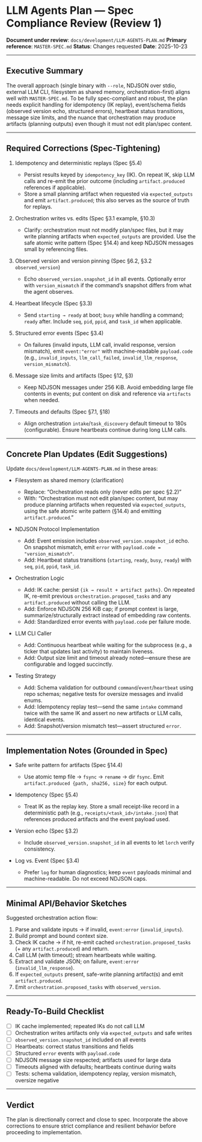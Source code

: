 # LLM Agents Plan — Spec Compliance Review (Review 1)

**Document under review**: `docs/development/LLM-AGENTS-PLAN.md`
**Primary reference**: `MASTER-SPEC.md`
**Status**: Changes requested
**Date**: 2025-10-23

---

## Executive Summary

The overall approach (single binary with `--role`, NDJSON over stdio, external LLM CLI, filesystem as shared memory, orchestration-first) aligns well with `MASTER-SPEC.md`. To be fully spec-compliant and robust, the plan needs explicit handling for idempotency (IK replay), event/schema fields (observed version echo, structured errors), heartbeat status transitions, message size limits, and the nuance that orchestration may produce artifacts (planning outputs) even though it must not edit plan/spec content.

---

## Required Corrections (Spec-Tightening)

1. Idempotency and deterministic replays (Spec §5.4)
   - Persist results keyed by `idempotency_key` (IK). On repeat IK, skip LLM calls and re-emit the prior outcome (including `artifact.produced` references if applicable).
   - Store a small planning artifact when requested via `expected_outputs` and emit `artifact.produced`; this also serves as the source of truth for replays.

2. Orchestration writes vs. edits (Spec §3.1 example, §10.3)
   - Clarify: orchestration must not modify plan/spec files, but it may write planning artifacts when `expected_outputs` are provided. Use the safe atomic write pattern (Spec §14.4) and keep NDJSON messages small by referencing files.

3. Observed version and version pinning (Spec §6.2, §3.2 `observed_version`)
   - Echo `observed_version.snapshot_id` in all events. Optionally error with `version_mismatch` if the command’s snapshot differs from what the agent observes.

4. Heartbeat lifecycle (Spec §3.3)
   - Send `starting → ready` at boot; `busy` while handling a command; `ready` after. Include `seq`, `pid`, `ppid`, and `task_id` when applicable.

5. Structured error events (Spec §3.4)
   - On failures (invalid inputs, LLM call, invalid response, version mismatch), emit `event:"error"` with machine-readable `payload.code` (e.g., `invalid_inputs`, `llm_call_failed`, `invalid_llm_response`, `version_mismatch`).

6. Message size limits and artifacts (Spec §12, §3)
   - Keep NDJSON messages under 256 KiB. Avoid embedding large file contents in events; put content on disk and reference via `artifacts` when needed.

7. Timeouts and defaults (Spec §7.1, §18)
   - Align orchestration `intake`/`task_discovery` default timeout to 180s (configurable). Ensure heartbeats continue during long LLM calls.

---

## Concrete Plan Updates (Edit Suggestions)

Update `docs/development/LLM-AGENTS-PLAN.md` in these areas:

- Filesystem as shared memory (clarification)
  - Replace: “Orchestration reads only (never edits per spec §2.2)”
  - With: “Orchestration must not edit plan/spec content, but may produce planning artifacts when requested via `expected_outputs`, using the safe atomic write pattern (§14.4) and emitting `artifact.produced`.”

- NDJSON Protocol Implementation
  - Add: Event emission includes `observed_version.snapshot_id` echo. On snapshot mismatch, emit `error` with `payload.code = "version_mismatch"`.
  - Add: Heartbeat status transitions (`starting`, `ready`, `busy`, `ready`) with `seq`, `pid`, `ppid`, `task_id`.

- Orchestration Logic
  - Add: IK cache: persist `{ik → result + artifact paths}`. On repeated IK, re-emit previous `orchestration.proposed_tasks` and any `artifact.produced` without calling the LLM.
  - Add: Enforce NDJSON 256 KiB cap; if prompt context is large, summarize/structurally extract instead of embedding raw contents.
  - Add: Standardized error events with `payload.code` per failure mode.

- LLM CLI Caller
  - Add: Continuous heartbeat while waiting for the subprocess (e.g., a ticker that updates last activity) to maintain liveness.
  - Add: Output size limit and timeout already noted—ensure these are configurable and logged succinctly.

- Testing Strategy
  - Add: Schema validation for outbound `command`/`event`/`heartbeat` using repo schemas; negative tests for oversize messages and invalid enums.
  - Add: Idempotency replay test—send the same `intake` command twice with the same IK and assert no new artifacts or LLM calls, identical events.
  - Add: Snapshot/version mismatch test—assert structured `error`.

---

## Implementation Notes (Grounded in Spec)

- Safe write pattern for artifacts (Spec §14.4)
  - Use atomic temp file → `fsync` → `rename` → dir `fsync`. Emit `artifact.produced {path, sha256, size}` for each output.

- Idempotency (Spec §5.4)
  - Treat IK as the replay key. Store a small receipt-like record in a deterministic path (e.g., `receipts/<task_id>/intake.json`) that references produced artifacts and the event payload used.

- Version echo (Spec §3.2)
  - Include `observed_version.snapshot_id` in all events to let `lorch` verify consistency.

- Log vs. Event (Spec §3.4)
  - Prefer `log` for human diagnostics; keep `event` payloads minimal and machine-readable. Do not exceed NDJSON caps.

---

## Minimal API/Behavior Sketches

Suggested orchestration action flow:

1. Parse and validate inputs → if invalid, `event:error` (`invalid_inputs`).
2. Build prompt and bound context size.
3. Check IK cache → if hit, re-emit cached `orchestration.proposed_tasks` (+ any `artifact.produced`) and return.
4. Call LLM (with timeout); stream heartbeats while waiting.
5. Extract and validate JSON; on failure, `event:error` (`invalid_llm_response`).
6. If `expected_outputs` present, safe-write planning artifact(s) and emit `artifact.produced`.
7. Emit `orchestration.proposed_tasks` with `observed_version`.

---

## Ready-To-Build Checklist

- [ ] IK cache implemented; repeated IKs do not call LLM
- [ ] Orchestration writes artifacts only via `expected_outputs` and safe writes
- [ ] `observed_version.snapshot_id` included on all events
- [ ] Heartbeats: correct status transitions and fields
- [ ] Structured `error` events with `payload.code`
- [ ] NDJSON message size respected; artifacts used for large data
- [ ] Timeouts aligned with defaults; heartbeats continue during waits
- [ ] Tests: schema validation, idempotency replay, version mismatch, oversize negative

---

## Verdict

The plan is directionally correct and close to spec. Incorporate the above corrections to ensure strict compliance and resilient behavior before proceeding to implementation.


